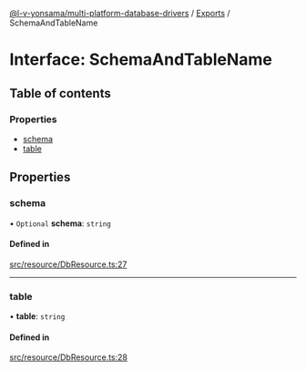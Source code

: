 [@l-v-yonsama/multi-platform-database-drivers](../README.md) / [Exports](../modules.md) / SchemaAndTableName

# Interface: SchemaAndTableName

## Table of contents

### Properties

- [schema](SchemaAndTableName.md#schema)
- [table](SchemaAndTableName.md#table)

## Properties

### schema

• `Optional` **schema**: `string`

#### Defined in

[src/resource/DbResource.ts:27](https://github.com/l-v-yonsama/db-drivers/blob/43c842e/src/resource/DbResource.ts#L27)

___

### table

• **table**: `string`

#### Defined in

[src/resource/DbResource.ts:28](https://github.com/l-v-yonsama/db-drivers/blob/43c842e/src/resource/DbResource.ts#L28)

